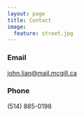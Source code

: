 ```yaml
---
layout: page
title: Contact
image:
  feature: street.jpg
---
```


### Email
[john.lian@mail.mcgill.ca](mailto:john.lian@mail.mcgill.ca)

### Phone
(514) 885-0198